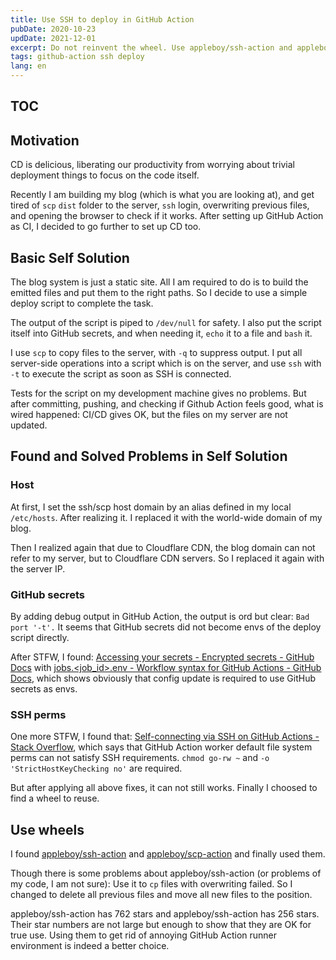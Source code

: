 ```yaml
---
title: Use SSH to deploy in GitHub Action
pubDate: 2020-10-23
updDate: 2021-12-01
excerpt: Do not reinvent the wheel. Use appleboy/ssh-action and appleboy/scp-action.
tags: github-action ssh deploy
lang: en
---
```


## TOC

## Motivation

CD is delicious, liberating our productivity from worrying about trivial deployment things to focus on the code itself.

Recently I am building my blog (which is what you are looking at), and get tired of `scp` `dist` folder to the server, `ssh` login, overwriting previous files, and opening the browser to check if it works.
After setting up GitHub Action as CI, I decided to go further to set up CD too.

## Basic Self Solution

The blog system is just a static site.
All I am required to do is to build the emitted files and put them to the right paths.
So I decide to use a simple deploy script to complete the task.

The output of the script is piped to `/dev/null` for safety.
I also put the script itself into GitHub secrets, and when needing it, `echo` it to a file and `bash` it.

I use `scp` to copy files to the server, with `-q` to suppress output.
I put all server-side operations into a script which is on the server, and use `ssh` with `-t` to execute the script as soon as SSH is connected.

Tests for the script on my development machine gives no problems.
But after committing, pushing, and checking if Github Action feels good, what is wired happened:
CI/CD gives OK, but the files on my server are not updated.

## Found and Solved Problems in Self Solution

### Host

At first, I set the ssh/scp host domain by an alias defined in my local `/etc/hosts`.
After realizing it. I replaced it with the world-wide domain of my blog.

Then I realized again that due to Cloudflare CDN, the blog domain can not refer to my server, but to Cloudflare CDN servers.
So I replaced it again with the server IP.

### GitHub secrets

By adding debug output in GitHub Action, the output is ord but clear: `Bad port '-t'.`
It seems that GitHub secrets did not become envs of the deploy script directly.

After STFW, I found: [Accessing your secrets - Encrypted secrets - GitHub Docs](https://docs.github.com/en/free-pro-team@latest/actions/reference/encrypted-secrets#accessing-your-secrets) with [jobs.<job_id>.env - Workflow syntax for GitHub Actions - GitHub Docs](https://docs.github.com/en/free-pro-team@latest/actions/reference/workflow-syntax-for-github-actions#jobsjob_idstepsenv), which shows obviously that config update is required to use GitHub secrets as envs.

### SSH perms

One more STFW, I found that: [Self-connecting via SSH on GitHub Actions - Stack Overflow](https://stackoverflow.com/questions/60066477/self-connecting-via-ssh-on-github-actions), which says that GitHub Action worker default file system perms can not satisfy SSH requirements.
`chmod go-rw ~` and `-o 'StrictHostKeyChecking no'` are required.

But after applying all above fixes, it can not still works.
Finally I choosed to find a wheel to reuse.

## Use wheels

I found [appleboy/ssh-action](https://github.com/appleboy/ssh-action) and [appleboy/scp-action](https://github.com/appleboy/scp-action) and finally used them.

Though there is some problems about appleboy/ssh-action (or problems of my code, I am not sure):
Use it to `cp` files with overwriting failed.
So I changed to delete all previous files and move all new files to the position.

appleboy/ssh-action has 762 stars and appleboy/ssh-action has 256 stars.
Their star numbers are not large but enough to show that they are OK for true use.
Using them to get rid of annoying GitHub Action runner environment is indeed a better choice.
